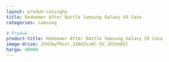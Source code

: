 ```yaml
---
layout: produk-casinghp
title: Redeemer After Battle Samsung Galaxy S9 Case
categories: samsung

# Produk
product-title: Redeemer After Battle Samsung Galaxy S9 Case
image-drive: 1hHJAyFRsxr_3ZA6ZszWl-5U_JhStmA5l
harga: 90000
---
```

